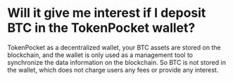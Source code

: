 # Will it give me interest if I deposit BTC in the TokenPocket wallet?

TokenPocket as a decentralized wallet, your BTC assets are stored on the blockchain, and the wallet is only used as a management tool to synchronize the data information on the blockchain. So BTC is not stored in the wallet, which does not charge users any fees or provide any interest.

